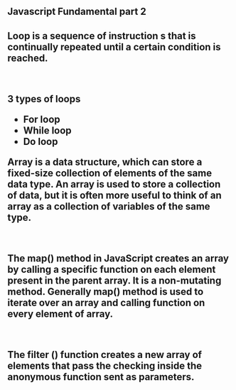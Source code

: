 <h2>Javascript Fundamental part 2<h2>
<p>Loop is a sequence of instruction s that is continually repeated until a certain condition is reached.</p></br>
<p>3 types of loops</p>
<ul>
<li>For loop</li>
<li>While loop</li>
<li>Do loop</li>
</ul>
<p>Array is a data structure, which can store a fixed-size collection of elements of the same data type. An array is used to store a collection of data, but it is often more useful to think of an array as a collection of variables of the same type.<p></br>
<p>The map() method in JavaScript creates an array by calling a specific function on each element present in the parent array. It is a non-mutating method. Generally map() method is used to iterate over an array and calling function on every element of array.<p></br>
<p>The filter () function creates a new array of elements that pass the checking inside the anonymous function sent as parameters.<p>

